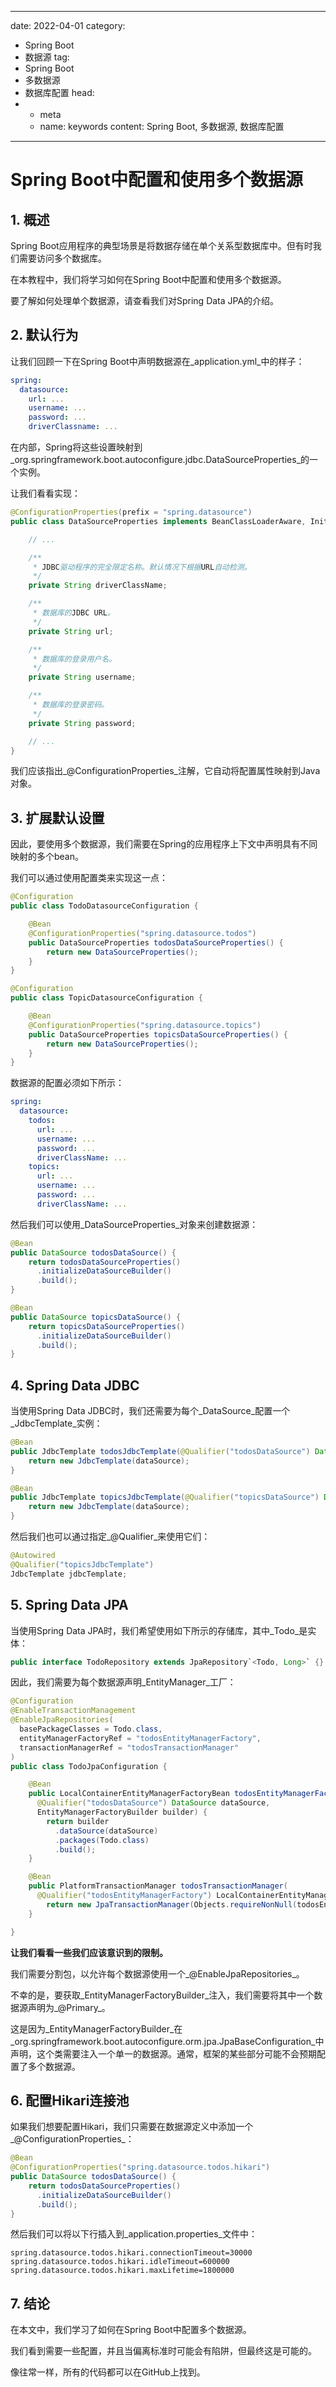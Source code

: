 ---
date: 2022-04-01
category:
  - Spring Boot
  - 数据源
tag:
  - Spring Boot
  - 多数据源
  - 数据库配置
head:
  - - meta
    - name: keywords
      content: Spring Boot, 多数据源, 数据库配置
------
# Spring Boot中配置和使用多个数据源

## 1. 概述

Spring Boot应用程序的典型场景是将数据存储在单个关系型数据库中。但有时我们需要访问多个数据库。

在本教程中，我们将学习如何在Spring Boot中配置和使用多个数据源。

要了解如何处理单个数据源，请查看我们对Spring Data JPA的介绍。

## 2. 默认行为

让我们回顾一下在Spring Boot中声明数据源在_application.yml_中的样子：

```yaml
spring:
  datasource:
    url: ...
    username: ...
    password: ...
    driverClassname: ...
```

在内部，Spring将这些设置映射到_org.springframework.boot.autoconfigure.jdbc.DataSourceProperties_的一个实例。

让我们看看实现：

```java
@ConfigurationProperties(prefix = "spring.datasource")
public class DataSourceProperties implements BeanClassLoaderAware, InitializingBean {

    // ...

    /**
     * JDBC驱动程序的完全限定名称。默认情况下根据URL自动检测。
     */
    private String driverClassName;

    /**
     * 数据库的JDBC URL。
     */
    private String url;

    /**
     * 数据库的登录用户名。
     */
    private String username;

    /**
     * 数据库的登录密码。
     */
    private String password;

    // ...
}
```

我们应该指出_@ConfigurationProperties_注解，它自动将配置属性映射到Java对象。

## 3. 扩展默认设置

因此，要使用多个数据源，我们需要在Spring的应用程序上下文中声明具有不同映射的多个bean。

我们可以通过使用配置类来实现这一点：

```java
@Configuration
public class TodoDatasourceConfiguration {

    @Bean
    @ConfigurationProperties("spring.datasource.todos")
    public DataSourceProperties todosDataSourceProperties() {
        return new DataSourceProperties();
    }
}

@Configuration
public class TopicDatasourceConfiguration {

    @Bean
    @ConfigurationProperties("spring.datasource.topics")
    public DataSourceProperties topicsDataSourceProperties() {
        return new DataSourceProperties();
    }
}
```

数据源的配置必须如下所示：

```yaml
spring:
  datasource:
    todos:
      url: ...
      username: ...
      password: ...
      driverClassName: ...
    topics:
      url: ...
      username: ...
      password: ...
      driverClassName: ...
```

然后我们可以使用_DataSourceProperties_对象来创建数据源：

```java
@Bean
public DataSource todosDataSource() {
    return todosDataSourceProperties()
      .initializeDataSourceBuilder()
      .build();
}

@Bean
public DataSource topicsDataSource() {
    return topicsDataSourceProperties()
      .initializeDataSourceBuilder()
      .build();
}
```

## 4. Spring Data JDBC

当使用Spring Data JDBC时，我们还需要为每个_DataSource_配置一个_JdbcTemplate_实例：

```java
@Bean
public JdbcTemplate todosJdbcTemplate(@Qualifier("todosDataSource") DataSource dataSource) {
    return new JdbcTemplate(dataSource);
}

@Bean
public JdbcTemplate topicsJdbcTemplate(@Qualifier("topicsDataSource") DataSource dataSource) {
    return new JdbcTemplate(dataSource);
}
```

然后我们也可以通过指定_@Qualifier_来使用它们：

```java
@Autowired
@Qualifier("topicsJdbcTemplate")
JdbcTemplate jdbcTemplate;
```

## 5. Spring Data JPA

当使用Spring Data JPA时，我们希望使用如下所示的存储库，其中_Todo_是实体：

```java
public interface TodoRepository extends JpaRepository`<Todo, Long>` {}
```

因此，我们需要为每个数据源声明_EntityManager_工厂：

```java
@Configuration
@EnableTransactionManagement
@EnableJpaRepositories(
  basePackageClasses = Todo.class,
  entityManagerFactoryRef = "todosEntityManagerFactory",
  transactionManagerRef = "todosTransactionManager"
)
public class TodoJpaConfiguration {

    @Bean
    public LocalContainerEntityManagerFactoryBean todosEntityManagerFactory(
      @Qualifier("todosDataSource") DataSource dataSource,
      EntityManagerFactoryBuilder builder) {
        return builder
          .dataSource(dataSource)
          .packages(Todo.class)
          .build();
    }

    @Bean
    public PlatformTransactionManager todosTransactionManager(
      @Qualifier("todosEntityManagerFactory") LocalContainerEntityManagerFactoryBean todosEntityManagerFactory) {
        return new JpaTransactionManager(Objects.requireNonNull(todosEntityManagerFactory.getObject()));
    }

}
```

**让我们看看一些我们应该意识到的限制。**

我们需要分割包，以允许每个数据源使用一个_@EnableJpaRepositories_。

不幸的是，要获取_EntityManagerFactoryBuilder_注入，我们需要将其中一个数据源声明为_@Primary_。

这是因为_EntityManagerFactoryBuilder_在_org.springframework.boot.autoconfigure.orm.jpa.JpaBaseConfiguration_中声明，这个类需要注入一个单一的数据源。通常，框架的某些部分可能不会预期配置了多个数据源。

## 6. 配置Hikari连接池

如果我们想要配置Hikari，我们只需要在数据源定义中添加一个_@ConfigurationProperties_：

```java
@Bean
@ConfigurationProperties("spring.datasource.todos.hikari")
public DataSource todosDataSource() {
    return todosDataSourceProperties()
      .initializeDataSourceBuilder()
      .build();
}
```

然后我们可以将以下行插入到_application.properties_文件中：

```properties
spring.datasource.todos.hikari.connectionTimeout=30000
spring.datasource.todos.hikari.idleTimeout=600000
spring.datasource.todos.hikari.maxLifetime=1800000
```

## 7. 结论

在本文中，我们学习了如何在Spring Boot中配置多个数据源。

我们看到需要一些配置，并且当偏离标准时可能会有陷阱，但最终这是可能的。

像往常一样，所有的代码都可以在GitHub上找到。